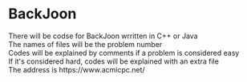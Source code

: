 <h1>BackJoon</h1>
There will be codse for BackJoon wrritten in C++ or Java<br>
The names of files will be the problem number<br>
Codes will be explained by comments if a problem is considered easy<br>
If it's considered hard, codes will be explained with an extra file<br>
The address is https://www.acmicpc.net/<br>
